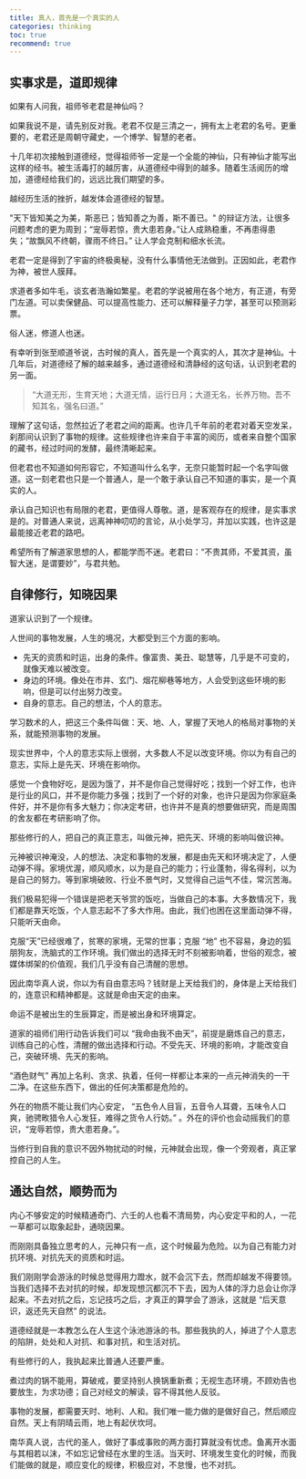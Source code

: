 ```yaml
---
title: 真人，首先是一个真实的人
categories: thinking
toc: true
recommend: true
---
```




## 实事求是，道即规律

如果有人问我，祖师爷老君是神仙吗？

如果我说不是，请先别反对我。老君不仅是三清之一，拥有太上老君的名号。更重要的，老君还是周朝守藏史，一个博学、智慧的老者。

十几年初次接触到道德经，觉得祖师爷一定是一个全能的神仙，只有神仙才能写出这样的经书。被生活毒打的越厉害，从道德经中得到的越多。随着生活阅历的增加，道德经给我们的，远远比我们期望的多。

越经历生活的挫折，越发体会道德经的智慧。

"天下皆知美之为美，斯恶已；皆知善之为善，斯不善已。" 的辩证方法，让很多问题考虑的更为周到；“宠辱若惊，贵大患若身。”让人成熟稳重，不再患得患失；“故飘风不终朝，骤雨不终日。” 让人学会克制和细水长流。

老君一定是得到了宇宙的终极奥秘，没有什么事情他无法做到。正因如此，老君作为神，被世人膜拜。

求道者多如牛毛，谈玄者浩瀚如繁星。老君的学说被用在各个地方，有正道，有旁门左道。可以卖保健品、可以提高性能力、还可以解释量子力学，甚至可以预测彩票。

俗人迷，修道人也迷。

有幸听到张至顺道爷说，古时候的真人，首先是一个真实的人，其次才是神仙。十几年后，对道德经了解的越来越多，通过道德经和清静经的这句话，认识到老君的另一面。

> “大道无形，生育天地；大道无情，运行日月；大道无名，长养万物。吾不知其名，强名曰道。”

理解了这句话，忽然拉近了老君之间的距离。也许几千年前的老君对着天空发呆，刹那间认识到了事物的规律。这些规律也许来自于丰富的阅历，或者来自整个国家的藏书，经过时间的发酵，最终清晰起来。

但老君也不知道如何形容它，不知道叫什么名字，无奈只能暂时起一个名字叫做道。这一刻老君也只是一个普通人，是一个敢于承认自己不知道的事实，是一个真实的人。

承认自己知识也有局限的老君，更值得人尊敬。道，是客观存在的规律，是实事求是的。对普通人来说，远离神神叨叨的言论，从小处学习，并加以实践，也许这是最能接近老君的路吧。

希望所有了解道家思想的人，都能学而不迷。老君曰：“不贵其师，不爱其资，虽智大迷，是谓要妙”，与君共勉。




## 自律修行，知晓因果

道家认识到了一个规律。

人世间的事物发展，人生的境况，大都受到三个方面的影响。

- 先天的资质和时运，出身的条件。像富贵、美丑、聪慧等，几乎是不可变的，就像天难以被改变。
- 身边的环境。像处在市井、玄门、烟花柳巷等地方，人会受到这些环境的影响，但是可以付出努力改变。
- 自身的意志。自己的想法，个人的意志。

学习数术的人，把这三个条件叫做：天、地、人，掌握了天地人的格局对事物的关系，就能预测事物的发展。

现实世界中，个人的意志实际上很弱，大多数人不足以改变环境。你以为有自己的意志，实际上是先天、环境在影响你。

感觉一个食物好吃，是因为饿了，并不是你自己觉得好吃；找到一个好工作，也许是行业的风口，并不是你能力多强；找到了一个好的对象，也许只是因为你家庭条件好，并不是你有多大魅力；你决定考研，也许并不是真的想要做研究，而是周围的舍友都在考研影响了你。

那些修行的人，把自己的真正意志，叫做元神，把先天、环境的影响叫做识神。

元神被识神淹没，人的想法、决定和事物的发展，都是由先天和环境决定了，人便动弹不得。家境优渥，顺风顺水，以为是自己的能力；行业蓬勃，得名得利，以为是自己的努力。等到家境破败、行业不景气时，又觉得自己运气不佳，常沉苦海。

我们极易犯得一个错误是把老天爷赏的饭吃，当做自己的本事。大多数情况下，我们都是靠天吃饭，个人意志起不了多大作用。由此，我们也困在这里面动弹不得，只能听天由命。

克服“天”已经很难了，贫寒的家境，无常的世事；克服 “地” 也不容易，身边的狐朋狗友，洗脑式的工作环境。我们做出的选择无时不刻被影响着，世俗的观念，被媒体绑架的价值观，我们几乎没有自己清醒的思想。

因此南华真人说，你以为有自由意志吗？钱财是上天给我们的，身体是上天给我们的，连意识和精神都是。这就是命由天定的由来。

命运不是被出生的生辰算定，而是被出身和环境算定。

道家的祖师们用行动告诉我们可以 “我命由我不由天”，前提是磨炼自己的意志，训练自己的心性，清醒的做出选择和行动。不受先天、环境的影响，才能改变自己，突破环境、先天的影响。

“酒色财气” 再加上名利、贪求、执着，任何一样都让本来的一点元神消失的一干二净。在这些东西下，做出的任何决策都是危险的。

外在的物质不能让我们内心安定， “五色令人目盲，五音令人耳聋，五味令人口爽，驰骋畋猎令人心发狂，难得之货令人行妨。” 。外在的评价也会动摇我们的意识，“宠辱若惊，贵大患若身。”。

当修行到自我的意识不因外物扰动的时候，元神就会出现，像一个旁观者，真正掌控自己的人生。

## 通达自然，顺势而为

内心不够安定的时候精通奇门、六壬的人也看不清局势，内心安定平和的人，一花一草都可以取象起卦，通晓因果。

而刚刚具备独立思考的人，元神只有一点，这个时候最为危险。以为自己有能力对抗环境、对抗先天的资质和时运。

我们刚刚学会游泳的时候总觉得用力蹬水，就不会沉下去，然而却越发不得要领。当我们选择不去对抗的时候，却发现想沉都沉不下去，因为人体的浮力总会让你浮起来。不去对抗之后，忘记技巧之后，才真正的算学会了游泳，这就是 “后天意识，返还先天自然” 的说法。

道德经就是一本教怎么在人生这个泳池游泳的书。那些我执的人，掉进了个人意志的陷阱，处处和人对抗、和事对抗，和生活对抗。

有些修行的人，我执起来比普通人还要严重。

煮过肉的锅不能用，算破戒，要坚持别人换锅重新煮；无视生态环境，不顾劝告也要放生，为求功德；自己对经文的解读，容不得其他人反驳。

事物的发展，都需要天时、地利、人和。我们唯一能力做的是做好自己，然后顺应自然。天上有阴晴云雨，地上有起伏坎坷。

南华真人说，古代的圣人，做好了事成事败的两方面打算就没有忧虑。鱼离开水面与其相若以沫，不如忘记曾经在水里的生活。当天时、环境发生变化的时候，而我们能做的就是，顺应变化的规律，积极应对，不怠慢，也不对抗。



